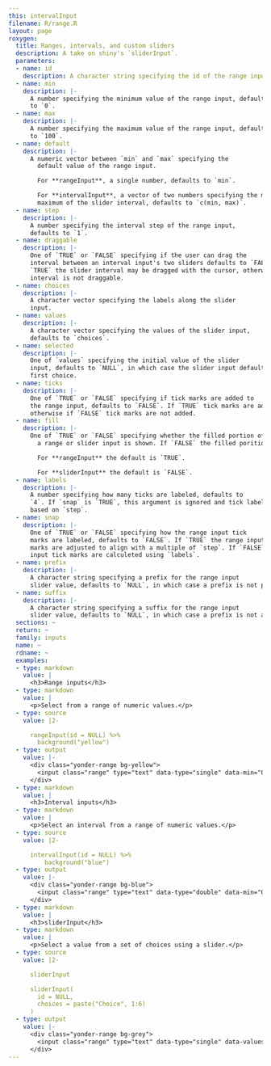 ```yaml
---
this: intervalInput
filename: R/range.R
layout: page
roxygen:
  title: Ranges, intervals, and custom sliders
  description: A take on shiny's `sliderInput`.
  parameters:
  - name: id
    description: A character string specifying the id of the range input or `NULL`.
  - name: min
    description: |-
      A number specifying the minimum value of the range input, defaults
      to `0`.
  - name: max
    description: |-
      A number specifying the maximum value of the range input, defaults
      to `100`.
  - name: default
    description: |-
      A numeric vector between `min` and `max` specifying the
        default value of the range input.

        For **rangeInput**, a single number, defaults to `min`.

        For **intervalInput**, a vector of two numbers specifying the minimum and
        maximum of the slider interval, defaults to `c(min, max)`.
  - name: step
    description: |-
      A number specifying the interval step of the range input,
      defaults to `1`.
  - name: draggable
    description: |-
      One of `TRUE` or `FALSE` specifying if the user can drag the
      interval between an interval input's two sliders defaults to `FALSE`. If
      `TRUE` the slider interval may be dragged with the cursor, otherwise the
      interval is not draggable.
  - name: choices
    description: |-
      A character vector specifying the labels along the slider
      input.
  - name: values
    description: |-
      A character vector specifying the values of the slider input,
      defaults to `choices`.
  - name: selected
    description: |-
      One of `values` specifying the initial value of the slider
      input, defaults to `NULL`, in which case the slider input defaults to the
      first choice.
  - name: ticks
    description: |-
      One of `TRUE` or `FALSE` specifying if tick marks are added to
      the range input, defaults to `FALSE`. If `TRUE` tick marks are added,
      otherwise if `FALSE` tick marks are not added.
  - name: fill
    description: |-
      One of `TRUE` or `FALSE` specifying whether the filled portion of
        a range or slider input is shown. If `FALSE` the filled porition is hidden.

        For **rangeInput** the default is `TRUE`.

        For **sliderInput** the default is `FALSE`.
  - name: labels
    description: |-
      A number specifying how many ticks are labeled, defaults to
      `4`. If `snap` is `TRUE`, this argument is ignored and tick labels are
      based on `step`.
  - name: snap
    description: |-
      One of `TRUE` or `FALSE` specifying how the range input tick
      marks are labeled, defaults to `FALSE`. If `TRUE` the range input tick
      marks are adjusted to align with a multiple of `step`. If `FALSE` the range
      input tick marks are calculeted using `labels`.
  - name: prefix
    description: |-
      A character string specifying a prefix for the range input
      slider value, defaults to `NULL`, in which case a prefix is not prepended.
  - name: suffix
    description: |-
      A character string specifying a suffix for the range input
      slider value, defaults to `NULL`, in which case a prefix is not appended.
  sections: ~
  return: ~
  family: inputs
  name: ~
  rdname: ~
  examples:
  - type: markdown
    value: |
      <h3>Range inputs</h3>
  - type: markdown
    value: |
      <p>Select from a range of numeric values.</p>
  - type: source
    value: |2-

      rangeInput(id = NULL) %>%
        background("yellow")
  - type: output
    value: |-
      <div class="yonder-range bg-yellow">
        <input class="range" type="text" data-type="single" data-min="0" data-max="100" data-step="1" data-from="0" data-prettify-separator="," data-grid="TRUE" data-grid-num="4"/>
      </div>
  - type: markdown
    value: |
      <h3>Interval inputs</h3>
  - type: markdown
    value: |
      <p>Select an interval from a range of numeric values.</p>
  - type: source
    value: |2-

      intervalInput(id = NULL) %>%
          background("blue")
  - type: output
    value: |-
      <div class="yonder-range bg-blue">
        <input class="range" type="text" data-type="double" data-min="0" data-max="100" data-from="0" data-to="100" data-drag-interval="FALSE" data-prettify-separator="," data-grid="TRUE" data-grid-num="4"/>
      </div>
  - type: markdown
    value: |
      <h3>sliderInput</h3>
  - type: markdown
    value: |
      <p>Select a value from a set of choices using a slider.</p>
  - type: source
    value: |2-

      sliderInput

      sliderInput(
        id = NULL,
        choices = paste("Choice", 1:6)
      )
  - type: output
    value: |-
      <div class="yonder-range bg-grey">
        <input class="range" type="text" data-type="single" data-values="Choice 1,Choice 2,Choice 3,Choice 4,Choice 5,Choice 6" data-choices="Choice 1,Choice 2,Choice 3,Choice 4,Choice 5,Choice 6" data-from data-grid="TRUE" data-hide-min-max="TRUE" data-no-fill="true"/>
      </div>
---
```

